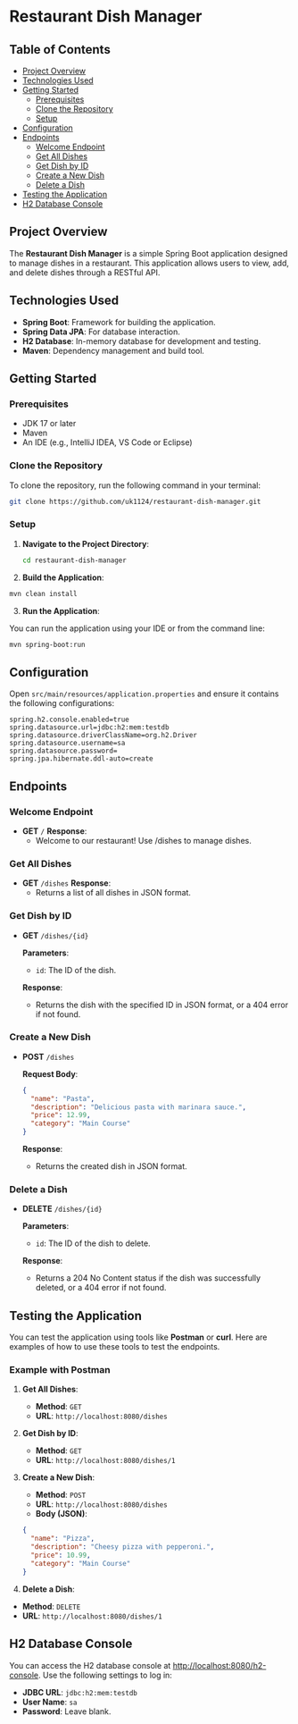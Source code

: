 # Restaurant Dish Manager

## Table of Contents

- [Project Overview](#project-overview)
- [Technologies Used](#technologies-used)
- [Getting Started](#getting-started)
  - [Prerequisites](#prerequisites)
  - [Clone the Repository](#clone-the-repository)
  - [Setup](#setup)
- [Configuration](#configuration)
- [Endpoints](#endpoints)
  - [Welcome Endpoint](#welcome-endpoint)
  - [Get All Dishes](#get-all-dishes)
  - [Get Dish by ID](#get-dish-by-id)
  - [Create a New Dish](#create-a-new-dish)
  - [Delete a Dish](#delete-a-dish)
- [Testing the Application](#testing-the-application)
- [H2 Database Console](#h2-database-console)

## Project Overview

The **Restaurant Dish Manager** is a simple Spring Boot application designed to manage dishes in a restaurant. This application allows users to view, add, and delete dishes through a RESTful API.

## Technologies Used

- **Spring Boot**: Framework for building the application.
- **Spring Data JPA**: For database interaction.
- **H2 Database**: In-memory database for development and testing.
- **Maven**: Dependency management and build tool.

## Getting Started

### Prerequisites

- JDK 17 or later
- Maven
- An IDE (e.g., IntelliJ IDEA, VS Code or Eclipse)

### Clone the Repository

To clone the repository, run the following command in your terminal:

```bash
git clone https://github.com/uk1124/restaurant-dish-manager.git
```

### Setup

1. **Navigate to the Project Directory**:

   ```bash
   cd restaurant-dish-manager
   ```

2. **Build the Application**:

```bash
mvn clean install
```

3. **Run the Application**:

You can run the application using your IDE or from the command line:

```bash
mvn spring-boot:run
```

## Configuration

Open `src/main/resources/application.properties` and ensure it contains the following configurations:

```properties
spring.h2.console.enabled=true
spring.datasource.url=jdbc:h2:mem:testdb
spring.datasource.driverClassName=org.h2.Driver
spring.datasource.username=sa
spring.datasource.password=
spring.jpa.hibernate.ddl-auto=create
```

## Endpoints

### Welcome Endpoint

- **GET** `/`
  **Response**:
  - Welcome to our restaurant! Use /dishes to manage dishes.

### Get All Dishes

- **GET** `/dishes`
  **Response**:
  - Returns a list of all dishes in JSON format.

### Get Dish by ID

- **GET** `/dishes/{id}`

  **Parameters**:

  - `id`: The ID of the dish.

  **Response**:

  - Returns the dish with the specified ID in JSON format, or a 404 error if not found.

### Create a New Dish

- **POST** `/dishes`

  **Request Body**:

  ```json
  {
    "name": "Pasta",
    "description": "Delicious pasta with marinara sauce.",
    "price": 12.99,
    "category": "Main Course"
  }
  ```

  **Response**:

  - Returns the created dish in JSON format.

### Delete a Dish

- **DELETE** `/dishes/{id}`

  **Parameters**:

  - `id`: The ID of the dish to delete.

  **Response**:

  - Returns a 204 No Content status if the dish was successfully deleted, or a 404 error if not found.

## Testing the Application

You can test the application using tools like **Postman** or **curl**. Here are examples of how to use these tools to test the endpoints.

### Example with Postman

1. **Get All Dishes**:

   - **Method**: `GET`
   - **URL**: `http://localhost:8080/dishes`

2. **Get Dish by ID**:

   - **Method**: `GET`
   - **URL**: `http://localhost:8080/dishes/1`

3. **Create a New Dish**:

   - **Method**: `POST`
   - **URL**: `http://localhost:8080/dishes`
   - **Body (JSON)**:

   ```json
   {
     "name": "Pizza",
     "description": "Cheesy pizza with pepperoni.",
     "price": 10.99,
     "category": "Main Course"
   }
   ```

4. **Delete a Dish**:

- **Method**: `DELETE`
- **URL**: `http://localhost:8080/dishes/1`

## H2 Database Console

You can access the H2 database console at [http://localhost:8080/h2-console](http://localhost:8080/h2-console). Use the following settings to log in:

- **JDBC URL**: `jdbc:h2:mem:testdb`
- **User Name**: `sa`
- **Password**: Leave blank.
